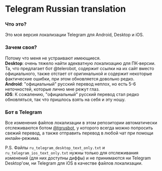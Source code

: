 # Telegram Russian translation

### Что это?
Это моя версия локализации Telegram для Android, Desktop и iOS.

### Зачем своя?
Потому что меня не устраивают имеющиеся.  
**Desktop**: очень тяжело найти адекватную локализацию для ПК-версии. Та, что предлагает бот @telerobot, содержит ссылки на их сайт вместо официального, также отстает от оригинальной и содержит некоторые фактические ошибки, при этом обновляется довольно редко.  
**Android**: "официальный" русский перевод неплох, но есть 5-6 неточностей, которые лично мне режут глаз.  
**iOS**: К сожалению, "официальный" русский перевод стал редко обновляться, так что пришлось взять на себя и эту ношу.

### Бот в Telegram
Все изменения файлов локализации в этом репозитории автоматически отслеживаются ботом [@tgrusbot](https://telegram.me/tgrusbot), у которого всегда можно попросить свежий перевод, а также отправить перевод в любой чат при помощи инлайн-режима.

P.S. Файлы `ru_telegram_desktop_text_only.txt` и `ru_telegram_ios_text_only.txt` нужны только для отслеживания изменений (для них доступны диффы) и не принимаются ни Telegram Desktop'ом, ни Telegram для iOS в качестве файлов локализации.
